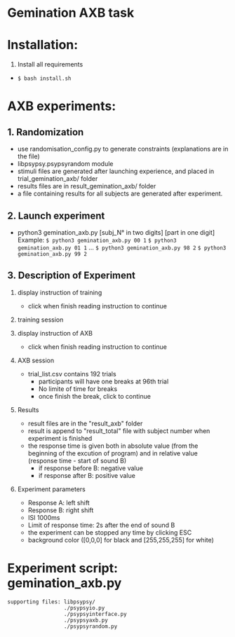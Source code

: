 # Gemination AXB task

# Installation:
1. Install all requirements
 - ```$ bash install.sh```

# AXB experiments:

## 1. Randomization 
- use randomisation_config.py to generate constraints (explanations are in the file)
- libpsypsy.psypsyrandom module
- stimuli files are generated after launching experience, and placed in trial_gemination_axb/ folder
- results files are in result_gemination_axb/ folder
- a file containing results for all subjects are generated after experiment.


## 2. Launch experiment    
- python3 gemination_axb.py [subj_N° in two digits] [part in one digit]
Example: 
```$ python3 gemination_axb.py 00 1```
```$ python3 gemination_axb.py 01 1```
...
```$ python3 gemination_axb.py 98 2```
```$ python3 gemination_axb.py 99 2```


## 3. Description of Experiment
1. display instruction of training
    - click <space> when finish reading instruction to continue
2. training session
3. display instruction of AXB
    - click <space> when finish reading instruction to continue
4. AXB session
    - trial_list.csv contains 192 trials
        - participants will have one breaks at 96th trial
        - No limite of time for breaks
        - once finish the break, click <space> to continue
5. Results
    - result files are in the "result_axb" folder
    - result is append to "result_total" file with subject number when experiment is finished
    - the response time is given both in absolute value (from the beginning of the excution of program) and in relative value (response time - start of sound B) 
        - if response before B: negative value
        - if response after B: positive value

4. Experiment parameters
    - Response A: left shift
    - Response B: right shift
    - ISI 1000ms
    - Limit of response time: 2s after the end of sound B
    - the experiment can be stopped any time by clicking ESC
    - background color ([0,0,0] for black and [255,255,255] for white)

# Experiment script: gemination_axb.py
    supporting files: libpsypsy/
                      ./psypsyio.py
                      ./psypsyinterface.py
                      ./psypsyaxb.py
                      ./psypsyrandom.py
